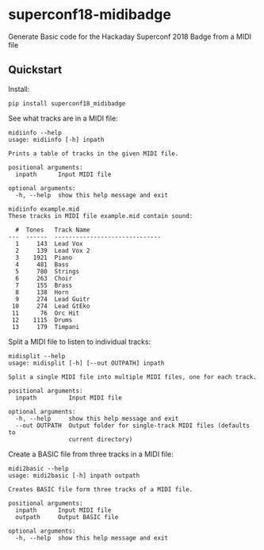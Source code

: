 superconf18-midibadge
=====================


Generate Basic code for the Hackaday Superconf 2018 Badge from a MIDI file


## Quickstart

Install:

```
pip install superconf18_midibadge
```

See what tracks are in a MIDI file:

```
midiinfo --help
usage: midiinfo [-h] inpath

Prints a table of tracks in the given MIDI file.

positional arguments:
  inpath      Input MIDI file

optional arguments:
  -h, --help  show this help message and exit
```

```
midiinfo example.mid
These tracks in MIDI file example.mid contain sound:

  #  Tones   Track Name
---  ------  ------------------------------
  1     143  Lead Vox
  2     139  Lead Vox 2
  3    1921  Piano
  4     481  Bass
  5     780  Strings
  6     263  Choir
  7     155  Brass
  8     138  Horn
  9     274  Lead Guitr
 10     274  Lead GtEko
 11      76  Orc Hit
 12    1115  Drums
 13     179  Timpani
```

Split a MIDI file to listen to individual tracks:

```
midisplit --help
usage: midisplit [-h] [--out OUTPATH] inpath

Split a single MIDI file into multiple MIDI files, one for each track.

positional arguments:
  inpath         Input MIDI file

optional arguments:
  -h, --help     show this help message and exit
  --out OUTPATH  Output folder for single-track MIDI files (defaults to
                 current directory)
```

Create a BASIC file from three tracks in a MIDI file:

```
midi2basic --help
usage: midi2basic [-h] inpath outpath

Creates BASIC file form three tracks of a MIDI file.

positional arguments:
  inpath      Input MIDI file
  outpath     Output BASIC file

optional arguments:
  -h, --help  show this help message and exit
```
